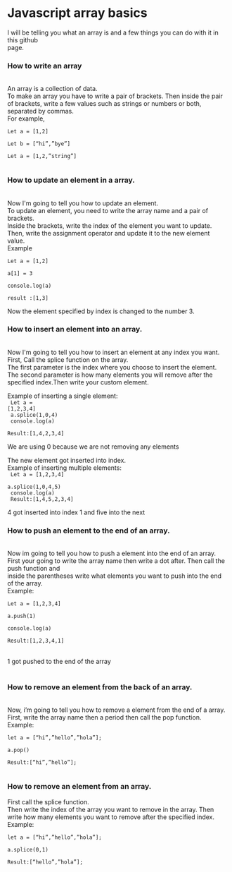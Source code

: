 <h1>Javascript array basics</h1>
I will be telling you what an array is and a few things you can do with it in this github<br>
page.<br>
<h3>How to write an array</h3><br>
An array is a collection of data.<br>
To make an array you have to write a pair of brackets. Then inside the pair of brackets,
write a few values such as strings or numbers or both, separated by commas.<br>
For example,<br>
<code>
Let a = [1,2]<br>
Let b = [“hi”,”bye”]<br>
Let a = [1,2,”string”]<br>
</code>
<h3>How to update an element in a array.</h3><br>
Now I'm going to tell you how to update an element.<br> To update an element, you need to
write the array name and a pair of brackets. <br>Inside the brackets, write the index of the element
you want to update. Then, write the assignment operator and update it to the new element<br>
value.<br>
Example<br>
<code>
Let a = [1,2]<br>
a[1] = 3<br>
console.log(a)<br>
result :[1,3]<br>
</code>
Now the element specified by index is changed to the number 3.<br>
<h3>How to insert an element into an array.</h3><br>
Now I'm going to tell you how to insert an element at any index you want.<br> First, Call the
splice function on the array.<br> The first parameter is the index where you choose to insert the
element.<br> The second parameter is how many elements you will remove after the specified
index.Then write your custom element.<br>

Example of inserting a single element: <br>
<code>
Let a = [1,2,3,4]<br>
a.splice(1,0,4)<br>
console.log(a)<br>
Result:[1,4,2,3,4]<br></code>

We are using 0 because we are not removing any elements<br>

The new element got inserted into index.<br>
Example of inserting multiple elements: <br>
<code>
Let a = [1,2,3,4]<br>
a.splice(1,0,4,5)<br>
console.log(a)<br>
Result:[1,4,5,2,3,4]<br>
</code>
4 got inserted into index 1 and five into the next<br>
<h3>How to push an element to the end of an array.</h3><br>
Now im going to tell you how to push a element into the end of an array.<br>
First your going to write the array name then write a dot after. Then call the push function and<br>
inside the parentheses write what elements you want to push into the end of the array.<br>
Example:<br>
<code>
Let a = [1,2,3,4]<br>
a.push(1)<br>
console.log(a)<br>
Result:[1,2,3,4,1]<br>
</code>
<br>
1 got pushed to the end of the array<br>
<br>
<h3>How to remove an element from the back of an array.</h3><br>
Now, i’m going to tell you how to remove a element from the end of a array.<br>
First, write the array name then a period then call the pop function.<br>
Example: <br>
<code>
let a = [“hi”,”hello”,”hola”];<br>
a.pop()<br>
Result:[“hi”,”hello”];<br>
</code>
<h3>How to remove an element from an array.</h3>
First call the splice function.<br> Then write the index of the array you want to remove in the array. Then write how many elements you want to remove after the specified index.
<br>
Example:<br>
<code>
let a = [“hi”,”hello”,”hola”];<br>
a.splice(0,1)<br>
Result:[“hello”,”hola”];<br>
</code>
